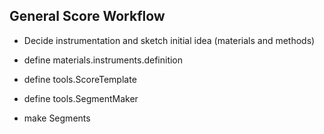 ## General Score Workflow ##

 + Decide instrumentation and sketch initial idea (materials and methods)


 + define materials.instruments.definition
 + define tools.ScoreTemplate
 + define tools.SegmentMaker
 + make Segments

